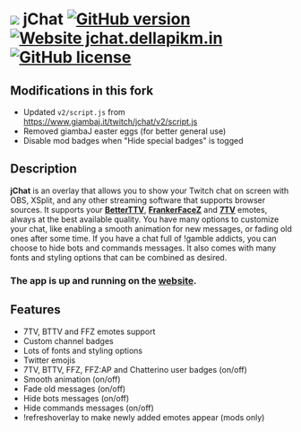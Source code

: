 # [![](https://www.giambaj.it/twitch/jchat/img/peepoHappysmall.png)](#) jChat [![GitHub version](https://img.shields.io/badge/release-v2.3.4-blue)](#) [![Website jchat.dellapikm.in](https://img.shields.io/website-up-down-green-red/https/jchat.dellapikm.in.svg)](https://jchat.dellapikm.in) [![GitHub license](https://img.shields.io/github/license/eepybot/jChat-client)](https://github.com/eepybot/jChat-client/blob/main/LICENSE)

## Modifications in this fork

- Updated `v2/script.js` from https://www.giambaj.it/twitch/jchat/v2/script.js
- Removed giambaJ easter eggs (for better general use)
- Disable mod badges when "Hide special badges" is togged

## Description

**jChat** is an overlay that allows you to show your Twitch chat on screen with OBS, XSplit, and any other streaming software that supports browser sources. It supports your [**BetterTTV**](https://betterttv.com/), [**FrankerFaceZ**](https://www.frankerfacez.com/) and [**7TV**](https://7tv.app/) emotes, always at the best available quality. You have many options to customize your chat, like enabling a smooth animation for new messages, or fading old ones after some time. If you have a chat full of !gamble addicts, you can choose to hide bots and commands messages. It also comes with many fonts and styling options that can be combined as desired.
### The app is up and running on the [**website**](https://www.giambaj.it/twitch/jchat/).
## Features
- 7TV, BTTV and FFZ emotes support
- Custom channel badges
- Lots of fonts and styling options
- Twitter emojis
- 7TV, BTTV, FFZ, FFZ:AP and Chatterino user badges (on/off)
- Smooth animation (on/off)
- Fade old messages (on/off)
- Hide bots messages (on/off)
- Hide commands messages (on/off)
- !refreshoverlay to make newly added emotes appear (mods only)
